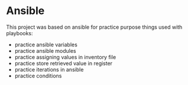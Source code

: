 # Ansible
This project was based on ansible for practice purpose 
things used with playbooks:
- practice ansible variables
- practice ansible modules
- practice assigning values in inventory file
- practice store retrieved value in register
- practice iterations in ansible
- practice conditions
